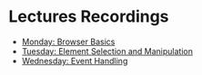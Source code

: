 # Lectures Recordings
- [Monday: Browser Basics](https://drive.google.com/file/d/1hgIzO2NmyWtnIIfIwXfQQ_lgj1VnpGkI/view?usp=sharing)
- [Tuesday: Element Selection and Manipulation](https://drive.google.com/file/d/1-odGf885O99Ox5SvFF3Rmuk2crxLFKaJ/view?usp=sharing)
- [Wednesday: Event Handling](https://drive.google.com/file/d/1p5sb74HJC8oldmVH9kIreAP6pKYf033V/view?usp=sharing)